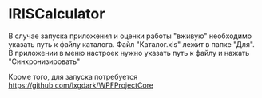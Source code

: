 # IRISCalculator
В случае запуска приложения и оценки работы "вживую" необходимо указать путь к файлу каталога. Файл "Каталог.xls" лежит в папке "Для". В приложении в меню настроек нужно указать путь к файлу и нажать "Синхронизировать"

Кроме того, для запуска потребуется https://github.com/lxgdark/WPFProjectCore

